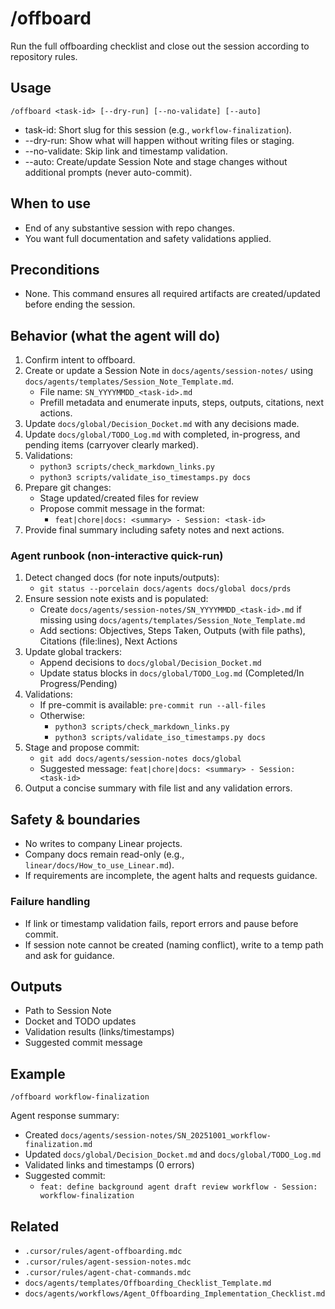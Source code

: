 # /offboard

Run the full offboarding checklist and close out the session according to repository rules.

## Usage

```
/offboard <task-id> [--dry-run] [--no-validate] [--auto]
```

- task-id: Short slug for this session (e.g., `workflow-finalization`).
- --dry-run: Show what will happen without writing files or staging.
- --no-validate: Skip link and timestamp validation.
- --auto: Create/update Session Note and stage changes without additional prompts (never auto-commit).

## When to use

- End of any substantive session with repo changes.
- You want full documentation and safety validations applied.

## Preconditions

- None. This command ensures all required artifacts are created/updated before ending the session.

## Behavior (what the agent will do)

1. Confirm intent to offboard.
2. Create or update a Session Note in `docs/agents/session-notes/` using `docs/agents/templates/Session_Note_Template.md`.
   - File name: `SN_YYYYMMDD_<task-id>.md`
   - Prefill metadata and enumerate inputs, steps, outputs, citations, next actions.
3. Update `docs/global/Decision_Docket.md` with any decisions made.
4. Update `docs/global/TODO_Log.md` with completed, in-progress, and pending items (carryover clearly marked).
5. Validations:
   - `python3 scripts/check_markdown_links.py`
   - `python3 scripts/validate_iso_timestamps.py docs`
6. Prepare git changes:
   - Stage updated/created files for review
   - Propose commit message in the format:
     - `feat|chore|docs: <summary> - Session: <task-id>`
7. Provide final summary including safety notes and next actions.

### Agent runbook (non-interactive quick-run)

1. Detect changed docs (for note inputs/outputs):
   - `git status --porcelain docs/agents docs/global docs/prds`
2. Ensure session note exists and is populated:
   - Create `docs/agents/session-notes/SN_YYYYMMDD_<task-id>.md` if missing using `docs/agents/templates/Session_Note_Template.md`
   - Add sections: Objectives, Steps Taken, Outputs (with file paths), Citations (file:lines), Next Actions
3. Update global trackers:
   - Append decisions to `docs/global/Decision_Docket.md`
   - Update status blocks in `docs/global/TODO_Log.md` (Completed/In Progress/Pending)
4. Validations:
   - If pre-commit is available: `pre-commit run --all-files`
   - Otherwise:
     - `python3 scripts/check_markdown_links.py`
     - `python3 scripts/validate_iso_timestamps.py docs`
5. Stage and propose commit:
   - `git add docs/agents/session-notes docs/global`
   - Suggested message: `feat|chore|docs: <summary> - Session: <task-id>`
6. Output a concise summary with file list and any validation errors.

## Safety & boundaries

- No writes to company Linear projects.
- Company docs remain read-only (e.g., `linear/docs/How_to_use_Linear.md`).
- If requirements are incomplete, the agent halts and requests guidance.

### Failure handling

- If link or timestamp validation fails, report errors and pause before commit.
- If session note cannot be created (naming conflict), write to a temp path and ask for guidance.

## Outputs

- Path to Session Note
- Docket and TODO updates
- Validation results (links/timestamps)
- Suggested commit message

## Example

```
/offboard workflow-finalization
```

Agent response summary:

- Created `docs/agents/session-notes/SN_20251001_workflow-finalization.md`
- Updated `docs/global/Decision_Docket.md` and `docs/global/TODO_Log.md`
- Validated links and timestamps (0 errors)
- Suggested commit:
  - `feat: define background agent draft review workflow - Session: workflow-finalization`

## Related

- `.cursor/rules/agent-offboarding.mdc`
- `.cursor/rules/agent-session-notes.mdc`
- `.cursor/rules/agent-chat-commands.mdc`
- `docs/agents/templates/Offboarding_Checklist_Template.md`
- `docs/agents/workflows/Agent_Offboarding_Implementation_Checklist.md`
